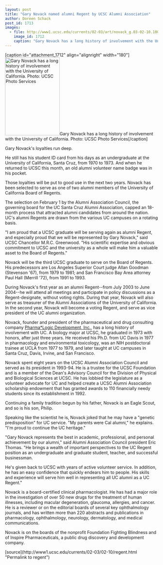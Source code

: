 ```yaml
---
layout: post
title: "Gary Novack named alumni Regent by UCSC Alumni Association"
author: Doreen Schack
post_id: 1713
images:
  - file: http://www1.ucsc.edu/currents/02-03/art/novack_g.03-02-10.180.jpg
    image_id: 1712
    caption: "Gary Novack has a long history of involvement with the University of California. Photo: UCSC Photo Services"
---
```


[caption id="attachment_1712" align="alignright" width="180"]<a href="http://localhost/mysite/wp-content/uploads/2003/02/novack_g.03-02-10.180.jpg"><img class="size-full wp-image-1712" src="http://localhost/mysite/wp-content/uploads/2003/02/novack_g.03-02-10.180.jpg" alt="Gary Novack has a long history of involvement with the University of California. Photo: UCSC Photo Services" width="180" height="257" /></a>Gary Novack has a long history of involvement with the University of California. Photo: UCSC Photo Services[/caption]
<p>
  Gary Novack's loyalties run deep.
</p>
<p>
  He still has his student ID card from his days as an undergraduate at the University of California, Santa Cruz, from 1970 to 1973. And when he returned to UCSC this month, an old alumni volunteer name badge was in his pocket.<br>
</p>
<p>
  Those loyalties will be put to good use in the next two years. Novack has been selected to serve as one of two alumni members of the University of California Board of Regents.
</p>
<p>
  The selection on February 1 by the Alumni Association Council, the governing board for the UC Santa Cruz Alumni Association, capped an 18-month process that attracted alumni candidates from around the nation. UC's alumni Regents are drawn from the various UC campuses on a rotating basis.<br>
</p>
<p>
  "I am proud that a UCSC graduate will be serving again as alumni Regent, and especially proud that we will be represented by Gary Novack," said UCSC Chancellor M.R.C. Greenwood. "His scientific expertise and obvious commitment to UCSC and the university as a whole will make him a valuable asset to the Board of Regents."<br>
</p>
<p>
  Novack will be the third UCSC graduate to serve on the Board of Regents. His predecessors are Los Angeles Superior Court judge Allan Goodman (Stevenson '67), from 1979 to 1981; and San Francisco Bay Area attorney Paul Hall (Merrill '72), from 1991 to 1993.<br>
</p>
<p>
  During Novack's first year as an alumni Regent--from July 2003 to June 2004--he will attend all meetings and participate in policy discussions as a Regent-designate, without voting rights. During that year, Novack will also serve as treasurer of the Alumni Associations of the University of California. In the second year, Novack will become a voting Regent, and serve as vice president of the UC alumni organization.<br>
</p>
<p>
  Novack, founder and president of the pharmaceutical and drug consulting company <a href="http://www.pharmalogic.com">Pharma*Logic Development, Inc.,</a> has a long history of involvement with UC. A biology major at UCSC, he graduated in 1973 with honors, after just three years. He received his Ph.D. from UC Davis in 1977 in pharmacology and environmental toxicology, was an NIH postdoctoral trainee at UCLA from 1977 to 1979, and later taught at UC campuses in Santa Cruz, Davis, Irvine, and San Francisco.<br>
</p>
<p>
  Novack spent eight years on the UCSC Alumni Association Council and served as its president in 1993-94. He is a trustee for the UCSC Foundation and is a member of the Dean's Advisory Council for the Division of Physical and Biological Sciences at UCSC. He has lobbied the legislature as a volunteer advocate for UC and helped create a UCSC Alumni Association scholarship endowment that has granted awards to 110 financially needy students since its establishment in 1992.<br>
</p>
<p>
  Continuing a family tradition begun by his father, Novack is an Eagle Scout, and so is his son, Philip.<br>
</p>
<p>
  Speaking like the scientist he is, Novack joked that he may have a "genetic predisposition" for UC service. "My parents were Cal alumni," he explains. "I'm proud to continue the UC heritage."<br>
</p>
<p>
  "Gary Novack represents the best in academic, professional, and personal achievement by our alumni," said Alumni Association Council president Eric Thomas. "He brings a wealth of important perspectives to the UC Regent position as an undergraduate and graduate student, teacher, and successful businessman.
</p>
<p>
  He's given back to UCSC with years of active volunteer service. In addition, he has an easy confidence that quickly endears him to people. His skills and experience will serve him well in representing all UC alumni as a UC Regent."<br>
</p>
<p>
  Novack is a board-certified clinical pharmacologist. He has had a major role in the investigation of over 50 new drugs for the treatment of human illnesses, including macular degeneration, glaucoma, allergies, and cancer. He is a reviewer or on the editorial boards of several key ophthalmology journals, and has written more than 220 abstracts and publications in pharmacology, ophthalmology, neurology, dermatology, and medical communications.<br>
</p>
<p>
  Novack is on the boards of the nonprofit Foundation Fighting Blindness and of Inspire Pharmaceuticals, a public drug discovery and development company.<br>
</p>
[source](http://www1.ucsc.edu/currents/02-03/02-10/regent.html "Permalink to regent")

